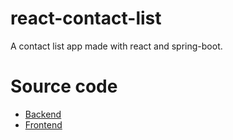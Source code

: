 # react-contact-list
A contact list app made with react and spring-boot.

# Source code
<ul>
  <li><a href="https://www.github.com/giorgosathanasopoulos/react-contact-list-backend" target="_blank" rel="noreferrer">Backend</a></li>
  <li><a href="https://www.github.com/giorgosathanasopoulos/react-contact-list-frontend" target="_blank" rel="noreferrer">Frontend</a></li>
</ul>

